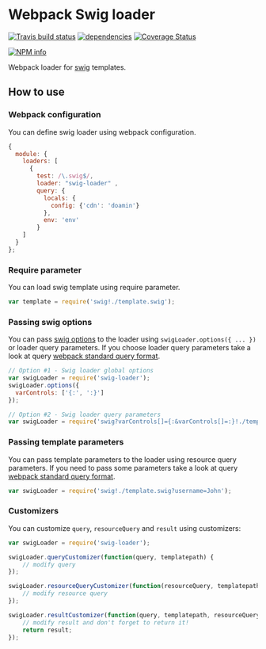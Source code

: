 # Webpack Swig loader

[![Travis build status](https://travis-ci.org/coditorium/nodejs-swig-loader.png?branch=master)](https://travis-ci.org/coditorium/nodejs-swig-loader)
[![dependencies](https://david-dm.org/coditorium/nodejs-swig-loader.png)](https://david-dm.org/coditorium/nodejs-swig-loader)
[![Coverage Status](https://coveralls.io/repos/coditorium/nodejs-swig-loader/badge.svg)](https://coveralls.io/r/coditorium/nodejs-swig-loader)

[![NPM info](https://nodei.co/npm/swig-loader.png?downloads=true)](https://www.npmjs.com/package/swig-loader)

Webpack loader for [swig](http://paularmstrong.github.io/swig) templates.

## How to use

### Webpack configuration

You can define swig loader using webpack configuration.

``` javascript
{
  module: {
    loaders: [
      { 
	  	test: /\.swig$/, 
		loader: "swig-loader" , 
		query: {
          locals: {
            config: {'cdn': 'doamin'}
          },
          env: 'env'
		}
    ]
  }
};
```

### Require parameter

You can load swig template using require parameter.

``` javascript
var template = require('swig!./template.swig');
```

### Passing swig options

You can pass [swig options](http://paularmstrong.github.io/swig/docs/api/#SwigOpts) to the loader using `swigLoader.options({ ... })` or loader query parameters. If you choose loader query parameters take a look at query [webpack standard query format](https://github.com/webpack/loader-utils#parsequery).

``` javascript
// Option #1 - Swig loader global options
var swigLoader = require('swig-loader');
swigLoader.options({
  varControls: ['{:', ':}']
});

// Option #2 - Swig loader query parameters
var swigLoader = require('swig?varControls[]={:&varControls[]=:}!./template.swig');
```

### Passing template parameters

You can pass template parameters to the loader using resource query parameters. If you need to pass some parameters take a look at query [webpack standard query format](https://github.com/webpack/loader-utils#parsequery).

``` javascript
var swigLoader = require('swig!./template.swig?username=John');
```

### Customizers

You can customize `query`, `resourceQuery` and `result` using customizers:

``` javascript
var swigLoader = require('swig-loader');

swigLoader.queryCustomizer(function(query, templatepath) {
    // modify query
});

swigLoader.resourceQueryCustomizer(function(resourceQuery, templatepath) {
    // modify resource query
});

swigLoader.resultCustomizer(function(query, templatepath, resourceQuery, query) {
    // modify result and don't forget to return it!
    return result;
});
```
